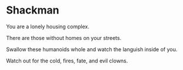 # Shackman

You are a lonely housing complex.

There are those without homes on your streets.

Swallow these humanoids whole and watch the languish inside of you.

Watch out for the cold, fires, fate, and evil clowns.

